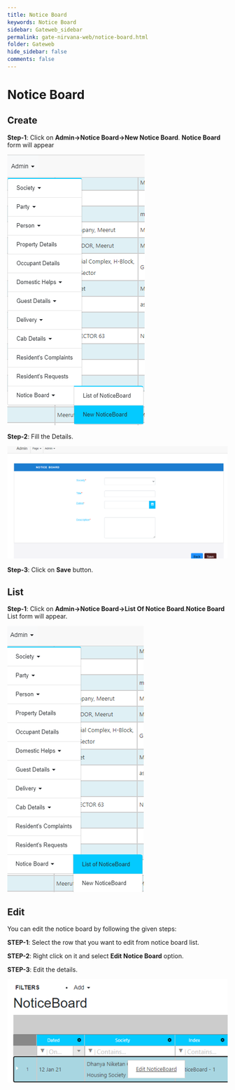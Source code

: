 ```yaml
---
title: Notice Board
keywords: Notice Board
sidebar: Gateweb_sidebar
permalink: gate-nirvana-web/notice-board.html
folder: Gateweb
hide_sidebar: false
comments: false
---
```


# Notice Board

## Create

**Step-1**: Click on **Admin->Notice Board->New Notice Board**. **Notice Board** form will appear

![](/images/ANoticeBoardCreateSelectMenuweb.png)

**Step-2**: Fill the Details.

![](/images/ANoticeBoardCreateSelectFormweb.png)

**Step-3**: Click on **Save** button.


## List


**Step-1**:  Click on **Admin->Notice Board->List Of Notice Board**.**Notice Board** List form will appear.

![](/images/ANoticeBoardListweb.png)


## Edit


You can edit the notice board by following the given steps:

**STEP-1**: Select the row that you want to edit from notice board list.

**STEP-2**: Right click on it and select **Edit Notice Board** option.                           
                                                  
**STEP-3**: Edit the details.

![](/images/ANoticeBoardEditweb.png)


